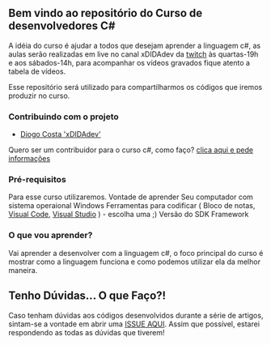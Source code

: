 ## Bem vindo ao repositório do Curso de desenvolvedores C#

A idéia do curso é ajudar a todos que desejam aprender a linguagem c#, as aulas serão realizadas em live no canal xDIDAdev da [twitch](twitch.tv/xdidadev) às quartas-19h e aos sábados-14h, para acompanhar os vídeos gravados fique atento a tabela de vídeos. 

Esse repositório será utilizado para compartilharmos os códigos que iremos produzir no curso.

### Contribuindo com o projeto

* [Diogo Costa 'xDIDAdev'](https://twitter.com/diogotj)

Quero ser um contribuidor para o curso c#, como faço? [clica aqui e pede informações](mailto:diogo@codigocentral.com.br)

### Pré-requisitos

Para esse curso utilizaremos.
Vontade de aprender
Seu computador com sistema operaional Windows
Ferramentas para codificar ( Bloco de notas, [Visual Code](https://code.visualstudio.com/), [Visual Studio](https://visualstudio.microsoft.com/pt-br/vs/community/) ) - escolha uma ;)
Versão do SDK Framework

### O que vou aprender?

Vai aprender a desenvolver com a linguagem c#, o foco principal do curso é mostrar como a linguagem funciona e como podemos utilizar ela da melhor maneira.

## Tenho Dúvidas... O que Faço?!

Caso tenham dúvidas aos códigos desenvolvidos durante a série de artigos, sintam-se a vontade em abrir uma [ISSUE AQUI](https://github.com/diogocsbr/curso-desenvolvedor-csharp/issues). Assim que possível, estarei respondendo as todas as dúvidas que tiverem!
